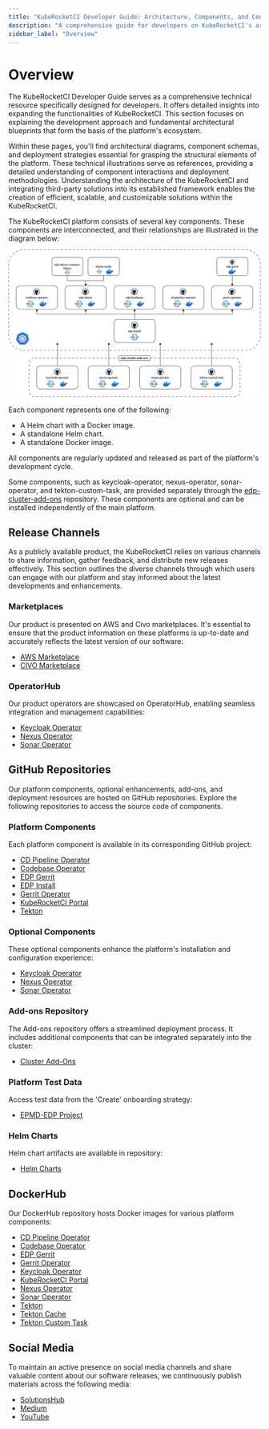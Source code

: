 ```yaml
---
title: "KubeRocketCI Developer Guide: Architecture, Components, and Contribution Workflow"
description: "A comprehensive guide for developers on KubeRocketCI's architecture, core components, and contribution workflow, including technical resources and best practices."
sidebar_label: "Overview"
---
```

<!-- markdownlint-disable MD025 -->

# Overview

<head>
  <link rel="canonical" href="https://docs.kuberocketci.io/docs/developer-guide" />
</head>

The KubeRocketCI Developer Guide serves as a comprehensive technical resource specifically designed for developers. It offers detailed insights into expanding the functionalities of KubeRocketCI. This section focuses on explaining the development approach and fundamental architectural blueprints that form the basis of the platform's ecosystem.

Within these pages, you'll find architectural diagrams, component schemas, and deployment strategies essential for grasping the structural elements of the platform. These technical illustrations serve as references, providing a detailed understanding of component interactions and deployment methodologies. Understanding the architecture of the KubeRocketCI and integrating third-party solutions into its established framework enables the creation of efficient, scalable, and customizable solutions within the KubeRocketCI.

The KubeRocketCI platform consists of several key components. These components are interconnected, and their relationships are illustrated in the diagram below:

![KubeRocketCI Components Diagram](../assets/developer-guide/architecture/components.svg)

Each component represents one of the following:

- A Helm chart with a Docker image.
- A standalone Helm chart.
- A standalone Docker image.

All components are regularly updated and released as part of the platform's development cycle.

Some components, such as keycloak-operator, nexus-operator, sonar-operator, and tekton-custom-task, are provided separately through the [edp-cluster-add-ons](https://github.com/epam/edp-cluster-add-ons) repository. These components are optional and can be installed independently of the main platform.

## Release Channels

As a publicly available product, the KubeRocketCI relies on various channels to share information, gather feedback, and distribute new releases effectively. This section outlines the diverse channels through which users can engage with our platform and stay informed about the latest developments and enhancements.

### Marketplaces

Our product is presented on AWS and Civo marketplaces. It's essential to ensure that the product information on these platforms is up-to-date and accurately reflects the latest version of our software:

- [AWS Marketplace](https://aws.amazon.com/marketplace/pp/prodview-u7xcz6pvwwwoa)
- [CIVO Marketplace](https://www.civo.com/marketplace/edp)

### OperatorHub

Our product operators are showcased on OperatorHub, enabling seamless integration and management capabilities:

- [Keycloak Operator](https://operatorhub.io/operator/edp-keycloak-operator)
- [Nexus Operator](https://operatorhub.io/operator/nexus-operator)
- [Sonar Operator](https://operatorhub.io/operator/sonar-operator)

## GitHub Repositories

Our platform components, optional enhancements, add-ons, and deployment resources are hosted on GitHub repositories. Explore the following repositories to access the source code of components.

### Platform Components

Each platform component is available in its corresponding GitHub project:

- [CD Pipeline Operator](https://github.com/epam/edp-cd-pipeline-operator/releases)
- [Codebase Operator](https://github.com/epam/edp-codebase-operator/releases)
- [EDP Gerrit](https://github.com/epam/edp-gerrit)
- [EDP Install](https://github.com/epam/edp-install/releases)
- [Gerrit Operator](https://github.com/epam/edp-gerrit-operator/releases)
- [KubeRocketCI Portal](https://github.com/epam/edp-headlamp/releases)
- [Tekton](https://github.com/epam/edp-tekton/releases)

### Optional Components

These optional components enhance the platform's installation and configuration experience:

- [Keycloak Operator](https://github.com/epam/edp-keycloak-operator/releases)
- [Nexus Operator](https://github.com/epam/edp-nexus-operator/releases)
- [Sonar Operator](https://github.com/epam/edp-sonar-operator/releases)

### Add-ons Repository

The Add-ons repository offers a streamlined deployment process. It includes additional components that can be integrated separately into the cluster:

- [Cluster Add-Ons](https://github.com/epam/edp-cluster-add-ons)

### Platform Test Data

Access test data from the 'Create' onboarding strategy:

- [EPMD-EDP Project](https://github.com/epmd-edp)

### Helm Charts

Helm chart artifacts are available in repository:

- [Helm Charts](https://github.com/epam/edp-helm-charts)

## DockerHub

Our DockerHub repository hosts Docker images for various platform components:

- [CD Pipeline Operator](https://hub.docker.com/r/epamedp/cd-pipeline-operator/)
- [Codebase Operator](https://hub.docker.com/r/epamedp/codebase-operator/)
- [EDP Gerrit](https://hub.docker.com/r/epamedp/edp-gerrit)
- [Gerrit Operator](https://hub.docker.com/r/epamedp/gerrit-operator)
- [Keycloak Operator](https://hub.docker.com/r/epamedp/keycloak-operator/)
- [KubeRocketCI Portal](https://hub.docker.com/r/epamedp/edp-headlamp/)
- [Nexus Operator](https://hub.docker.com/r/epamedp/nexus-operator/)
- [Sonar Operator](https://hub.docker.com/r/epamedp/sonar-operator/)
- [Tekton](https://hub.docker.com/r/epamedp/edp-tekton/)
- [Tekton Cache](https://hub.docker.com/r/epamedp/tekton-cache/)
- [Tekton Custom Task](https://hub.docker.com/r/epamedp/tekton-custom-task/)

## Social Media

To maintain an active presence on social media channels and share valuable content about our software releases, we continuously publish materials across the following media:

- [SolutionsHub](https://solutionshub.epam.com/solution/kuberocketci)
- [Medium](https://medium.com/kuberocketci)
- [YouTube](https://www.youtube.com/@theplatformteam)
